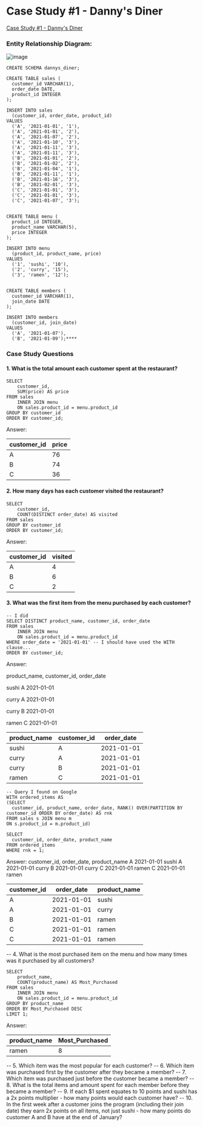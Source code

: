 # Case Study #1 - Danny's Diner

[Case Study #1 - Danny's Diner](https://8weeksqlchallenge.com/case-study-1/)

### Entity Relationship Diagram:

![image](https://github.com/user-attachments/assets/d3cd2f7d-0e84-4530-90d0-b9f09d6aae62)



```
CREATE SCHEMA dannys_diner;

CREATE TABLE sales (
  customer_id VARCHAR(1),
  order_date DATE,
  product_id INTEGER
);

INSERT INTO sales
  (customer_id, order_date, product_id)
VALUES
  ('A', '2021-01-01', '1'),
  ('A', '2021-01-01', '2'),
  ('A', '2021-01-07', '2'),
  ('A', '2021-01-10', '3'),
  ('A', '2021-01-11', '3'),
  ('A', '2021-01-11', '3'),
  ('B', '2021-01-01', '2'),
  ('B', '2021-01-02', '2'),
  ('B', '2021-01-04', '1'),
  ('B', '2021-01-11', '1'),
  ('B', '2021-01-16', '3'),
  ('B', '2021-02-01', '3'),
  ('C', '2021-01-01', '3'),
  ('C', '2021-01-01', '3'),
  ('C', '2021-01-07', '3');
 

CREATE TABLE menu (
  product_id INTEGER,
  product_name VARCHAR(5),
  price INTEGER
);

INSERT INTO menu
  (product_id, product_name, price)
VALUES
  ('1', 'sushi', '10'),
  ('2', 'curry', '15'),
  ('3', 'ramen', '12');
  

CREATE TABLE members (
  customer_id VARCHAR(1),
  join_date DATE
);

INSERT INTO members
  (customer_id, join_date)
VALUES
  ('A', '2021-01-07'),
  ('B', '2021-01-09');****
```
### Case Study Questions

#### 1. What is the total amount each customer spent at the restaurant?
```
SELECT 
	customer_id, 
    SUM(price) AS price
FROM sales
	INNER JOIN menu
    ON sales.product_id = menu.product_id
GROUP BY customer_id
ORDER BY customer_id;
```
Answer: 

| customer_id | price       |
| ----------- | ----------- |
| A           | 76          |
| B           | 74          |
| C           | 36          |

#### 2. How many days has each customer visited the restaurant?
```
SELECT 
	customer_id, 
	COUNT(DISTINCT order_date) AS visited
FROM sales
GROUP BY customer_id
ORDER BY customer_id;
```
Answer: 

| customer_id | visited     |
| ----------- | ----------- |
| A           | 4           |
| B           | 6           |
| C           | 2           |

#### 3. What was the first item from the menu purchased by each customer?
```
-- I did
SELECT DISTINCT product_name, customer_id, order_date
FROM sales
	INNER JOIN menu
    ON sales.product_id = menu.product_id
WHERE order_date = '2021-01-01' -- I should have used the WITH clause...
ORDER BY customer_id;
```
Answer:

product_name, customer_id, order_date

sushi	A	2021-01-01

curry	A	2021-01-01

curry	B	2021-01-01

ramen	C	2021-01-01

| product_name | customer_id | order_date |
| ------------ | ----------- | ---------- |
| sushi        | A           | 2021-01-01 |
| curry        | A           | 2021-01-01 |
| curry        | B           | 2021-01-01 |
| ramen        | C           | 2021-01-01 |

```
-- Query I found on Google
WITH ordered_items AS
(SELECT 
  customer_id, product_name, order_date, RANK() OVER(PARTITION BY customer_id ORDER BY order_date) AS rnk 
FROM sales s JOIN menu m 
ON s.product_id = m.product_id)

SELECT 
  customer_id, order_date, product_name 
FROM ordered_items 
WHERE rnk = 1;
```
Answer:
customer_id, order_date, product_name
A	2021-01-01	sushi
A	2021-01-01	curry
B	2021-01-01	curry
C	2021-01-01	ramen
C	2021-01-01	ramen

| customer_id | order_date | product_name |
| ------------ | ----------- | ---------- |
| A        | 2021-01-01           | sushi
| A        | 2021-01-01           | curry
| B        | 2021-01-01           | ramen
| C        | 2021-01-01           | ramen
| C        | 2021-01-01           | ramen

-- 4. What is the most purchased item on the menu and how many times was it purchased by all customers?
```
SELECT 
	product_name,
    COUNT(product_name) AS Most_Purchased
FROM sales
	INNER JOIN menu
    ON sales.product_id = menu.product_id
GROUP BY product_name
ORDER BY Most_Purchased DESC
LIMIT 1;
```
Answer:

| product_name | Most_Purchased
| ------------ | ----------- 
| ramen        | 8      

-- 5. Which item was the most popular for each customer?
-- 6. Which item was purchased first by the customer after they became a member?
-- 7. Which item was purchased just before the customer became a member?
-- 8. What is the total items and amount spent for each member before they became a member?
-- 9.  If each $1 spent equates to 10 points and sushi has a 2x points multiplier - how many points would each customer have?
-- 10. In the first week after a customer joins the program (including their join date) they earn 2x points on all items, not just sushi - how many points do customer A and B have at the end of January?
